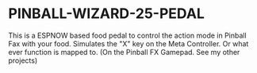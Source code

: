 # PINBALL-WIZARD-25-PEDAL
This is a ESPNOW based food pedal to control the action mode in Pinball Fax with your food. Simulates the "X" key on the Meta Controller. Or what ever function is mapped to. (On the Pinball FX Gamepad. See my other projects)
